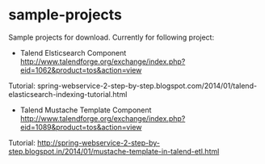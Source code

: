 sample-projects
===============

Sample projects for download. Currently for following project:

* Talend Elsticsearch Component
http://www.talendforge.org/exchange/index.php?eid=1062&product=tos&action=view

Tutorial: 
spring-webservice-2-step-by-step.blogspot.com/2014/01/talend-elasticsearch-indexing-tutorial.html

* Talend Mustache Template Component
http://www.talendforge.org/exchange/index.php?eid=1089&product=tos&action=view

Tutorial: 
http://spring-webservice-2-step-by-step.blogspot.in/2014/01/mustache-template-in-talend-etl.html

